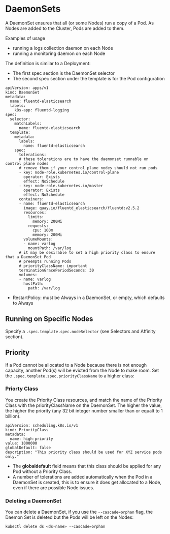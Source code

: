 # DaemonSets

A DaemonSet ensures that all (or some Nodes) run a copy of a Pod. As Nodes are added to the Cluster, Pods are added to them.

Examples of usage
- running a logs collection daemon on each Node
- running a monitoring daemon on each Node

The definition is similar to a Deployment:
- The first spec section is the DaemonSet selector
- The second spec section under the template is for the Pod configuration

```
apiVersion: apps/v1
kind: DaemonSet
metadata:
  name: fluentd-elasticsearch
  labels:
    k8s-app: fluentd-logging
spec:
  selector:
    matchLabels:
      name: fluentd-elasticsearch
  template:
    metadata:
      labels:
        name: fluentd-elasticsearch
    spec:
      tolerations:
      # these tolerations are to have the daemonset runnable on control plane nodes
      # remove them if your control plane nodes should not run pods
      - key: node-role.kubernetes.io/control-plane
        operator: Exists
        effect: NoSchedule
      - key: node-role.kubernetes.io/master
        operator: Exists
        effect: NoSchedule
      containers:
      - name: fluentd-elasticsearch
        image: quay.io/fluentd_elasticsearch/fluentd:v2.5.2
        resources:
          limits:
            memory: 200Mi
          requests:
            cpu: 100m
            memory: 200Mi
        volumeMounts:
        - name: varlog
          mountPath: /var/log
      # it may be desirable to set a high priority class to ensure that a DaemonSet Pod
      # preempts running Pods
      # priorityClassName: important
      terminationGracePeriodSeconds: 30
      volumes:
      - name: varlog
        hostPath:
          path: /var/log
```

- RestartPolicy: must be Always in a DaemonSet, or empty, which defaults to Always

## Running on Specific Nodes
Specify a `.spec.template.spec.nodeSelector` (see Selectors and Affinity section).

## Priority
If a Pod cannot be allocated to a Node because there is not enough capacity, another Pod(s) will be evicted from the Node to make room. 
Set the `.spec.template.spec.priorityClassName` to a higher class:

### Priorty Class

You create the Priority Class resources, and match the name of the Priority Class with the priorityClassName on the DaemonSet. The higher the value, the higher the priority (any 32 bit integer number smaller than or equalt to 1 billion).

```
apiVersion: scheduling.k8s.io/v1
kind: PriorityClass
metadata:
  name: high-priority
value: 1000000
globalDefault: false
description: "This priority class should be used for XYZ service pods only."
```

- The **globaldefault** field means that this class should be applied for any Pod without a Priority Class.
- A number of tolerations are added automatically when the Pod in a DaemonSet is created, this is to ensure it does get allocated to a Node, even if there are possible Node issues.

### Deleting a DaemonSet
You can delete a DaemonSet, if you use the `--cascade=orphan` flag, the Daemon Set is deleted but the Pods will be left on the Nodes:
```
kubectl delete ds <ds-name> --cascade=orphan
```